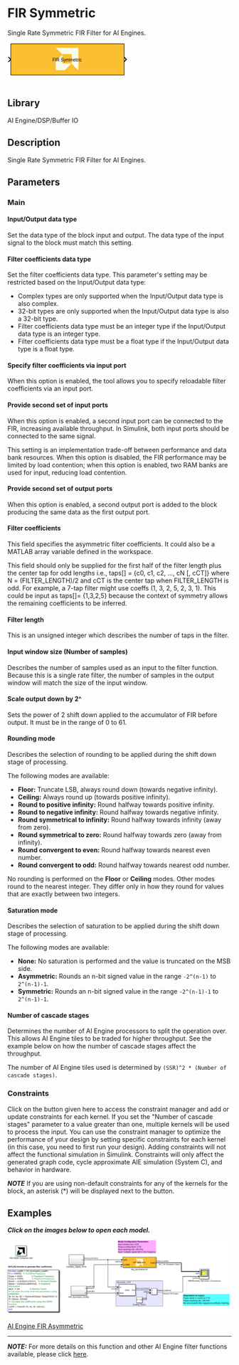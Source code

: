 # FIR Symmetric
Single Rate Symmetric FIR Filter for AI Engines.
  
![](./Images/block.png)  

## Library

AI Engine/DSP/Buffer IO

## Description

Single Rate Symmetric FIR Filter for AI Engines.

## Parameters

### Main  
#### Input/Output data type  
Set the data type of the block input and output. The data type of the input signal to the block must match this setting.

#### Filter coefficients data type  
Set the filter coefficients data type. This parameter's setting may be restricted based on the Input/Output data type:

  - Complex types are only supported when the Input/Output data type is
  also complex.
  - 32-bit types are only supported when the Input/Output data type is
  also a 32-bit type.
  - Filter coefficients data type must be an integer type if the
  Input/Output data type is an integer type.
  - Filter coefficients data type must be a float type if the Input/Output
  data type is a float type.

#### Specify filter coefficients via input port  
When this option is enabled, the tool allows you to specify reloadable filter coefficients via an input port.

#### Provide second set of input ports
When this option is enabled, a second input port can be connected to the FIR, increasing available throughput. In Simulink, both input ports should be connected to the same signal.

This setting is an implementation trade-off between performance and data bank resources. When this option is disabled, the FIR performance may be limited by load contention; when this option is enabled, two RAM banks are used for input, reducing load contention.

#### Provide second set of output ports
When this option is enabled, a second output port is added to the block producing the same data as the first output port.

#### Filter coefficients
This field specifies the asymmetric filter coefficients. It could also be a MATLAB array variable defined in the workspace.

This field should only be supplied for the first half of the filter
length plus the center tap for odd lengths i.e., taps\[\] = {c0, c1, c2,
..., cN \[, cCT\]} where N = (FILTER_LENGTH)/2 and cCT is the center tap
when FILTER_LENGTH is odd. For example, a 7-tap filter might use coeffs
(1, 3, 2, 5, 2, 3, 1). This could be input as taps\[\]= {1,3,2,5}
because the context of symmetry allows the remaining coefficients to be
inferred.

#### Filter length  
This is an unsigned integer which describes the number of taps in the
filter.

#### Input window size (Number of samples)  
Describes the number of samples used as an input to the filter function. Because this is a single rate filter, the number of samples in the output window will match the size of the input window.

#### Scale output down by 2^  
Sets the power of 2 shift down applied to the accumulator of FIR before output. It must be in the range of 0 to 61.

#### Rounding mode

Describes the selection of rounding to be applied during the shift down stage of processing.

The following modes are available:
* **Floor:** Truncate LSB, always round down (towards negative infinity).
* **Ceiling:** Always round up (towards positive infinity).
* **Round to positive infinity:** Round halfway towards positive infinity.
* **Round to negative infinity:** Round halfway towards negative infinity.
* **Round symmetrical to infinity:** Round halfway towards infinity (away from zero).
* **Round symmetrical to zero:** Round halfway towards zero (away from infinity).
* **Round convergent to even:** Round halfway towards nearest even number.
* **Round convergent to odd:** Round halfway towards nearest odd number.

No rounding is performed on the **Floor** or **Ceiling** modes. Other modes round to the nearest integer. They differ only in how they round for values that are exactly between two integers.

#### Saturation mode

Describes the selection of saturation to be applied during the shift down stage of processing.

The following modes are available:
* **None:** No saturation is performed and the value is truncated on the MSB side.
* **Asymmetric:** Rounds an n-bit signed value in the range `-2^(n-1)` to `2^(n-1)-1`.
* **Symmetric:** Rounds an n-bit signed value in the range `-2^(n-1)-1` to `2^(n-1)-1`.
  
#### Number of cascade stages
Determines the number of AI Engine processors to split the operation over. This allows AI Engine tiles to be traded for higher throughput. See the example below on how the number of cascade stages affect the throughput.

The number of AI Engine tiles used is determined by `(SSR)^2 * (Number of cascade stages)`.

### Constraints
Click on the button given here to access the constraint manager and add or update constraints for each kernel. If you set the "Number of cascade stages" parameter to a value greater than one, multiple kernels will be used to process the input. You can use the constraint manager to optimize the performance of your design by setting specific constraints for each kernel (in this case, you need to first run your design). Adding constraints will not affect the functional simulation in Simulink. Constraints will only affect the generated graph code, cycle approximate AIE simulation (System C), and behavior in hardware.

**_NOTE_** If you are using non-default constraints for any of the kernels for the block, an asterisk (*) will be displayed next to the button.

## Examples

***Click on the images below to open each model.***

[![](./Images/FIR_Symmetric_Ex1.png)](https://github.com/Xilinx/Vitis_Model_Composer/tree/2024.1/Examples/Block_Help/AIE/FIR_Symmetric_Ex1)

[AI Engine FIR Asymmetric](https://github.com/Xilinx/Vitis_Model_Composer/tree/HEAD/Examples/AIENGINE/DSPlib/fir)

---
**_NOTE:_**  For more details on this function and other AI Engine filter functions available, please click [here](https://docs.xilinx.com/r/en-US/Vitis_Libraries/dsp/user_guide/L2/func-fir-filters.html).

